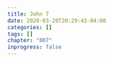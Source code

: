 ```yaml
---
title: John 7
date: 2020-03-28T20:29:43-04:00
categories: []
tags: []
chapter: "007"
inprogress: false
---
```


